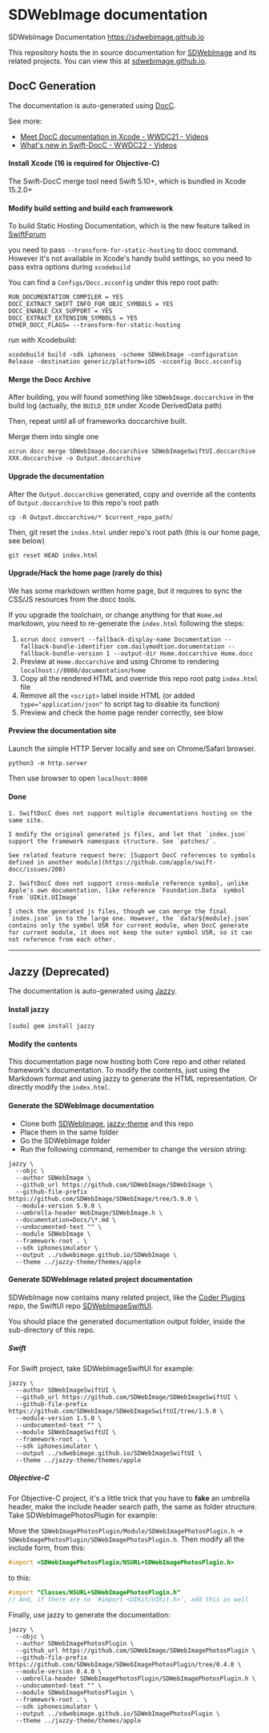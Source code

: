 # SDWebImage documentation
SDWebImage Documentation https://sdwebimage.github.io

This repository hosts the in source documentation for [SDWebImage](https://github.com/SDWebImage/SDWebImage) and its related projects. You can view this at [sdwebimage.github.io](https://sdwebimage.github.io).

## DocC Generation

The documentation is auto-generated using [DocC](https://developer.apple.com/documentation/docc).

See more:

+ [Meet DocC documentation in Xcode - WWDC21 - Videos](https://developer.apple.com/videos/play/wwdc2021/10166/)
+ [What's new in Swift-DocC - WWDC22 - Videos](https://developer.apple.com/videos/play/wwdc2022/110368/)

#### Install Xcode (16 is required for Objective-C)

The Swift-DocC merge tool need Swift 5.10+, which is bundled in Xcode 15.2.0+

#### Modify build setting and build each framwework

To build Static Hosting Documentation, which is the new feature talked in [SwiftForum](https://forums.swift.org/t/support-hosting-docc-archives-in-static-hosting-environments/53572)

you need to pass `--transform-for-static-hosting` to docc command. However it's not available in Xcode's handy build settings, so you need to pass extra options during `xcodebuild`

You can find a `Configs/Docc.xcconfig` under this repo root path:

```
RUN_DOCUMENTATION_COMPILER = YES
DOCC_EXTRACT_SWIFT_INFO_FOR_OBJC_SYMBOLS = YES
DOCC_ENABLE_CXX_SUPPORT = YES
DOCC_EXTRACT_EXTENSION_SYMBOLS = YES
OTHER_DOCC_FLAGS= --transform-for-static-hosting
```

run with Xcodebuild:

```
xcodebuild build -sdk iphoneos -scheme SDWebImage -configuration Release -destination generic/platform=iOS -xcconfig Docc.xcconfig
```

#### Merge the Docc Archive

After building, you will found something like `SDWebImage.doccarchive` in the build log (actually, the `BUILD_DIR` under Xcode DerivedData path)

Then, repeat until all of frameworks doccarchive built.


Merge them into single one

```
xcrun docc merge SDWebImage.doccarchive SDWebImageSwiftUI.doccarchive XXX.doccarchive -o Output.doccarchive
```

#### Upgrade the documentation

After the `Output.doccarchive` generated, copy and override all the contents of `Output.doccarchive` to this repo's root path

```
cp -R Output.doccarchive/* $current_repo_path/
```

Then, git reset the `index.html` under repo's root path (this is our home page, see below)

```
git reset HEAD index.html
```

#### Upgrade/Hack the home page (rarely do this)

We has some markdown written home page, but it requires to sync the CSS/JS resources from the docc tools.

If you upgrade the toolchain, or change anything for that `Home.md` markdown, you need to re-generate the `index.html` following the steps:

1. `xcrun docc convert --fallback-display-name Documentation --fallback-bundle-identifier com.dailymodtion.documentation --fallback-bundle-version 1 --output-dir Home.doccarchive Home.docc`
2. Preview at `Home.doccarchive` and using Chrome to rendering `localhost://8000/documentation/home`
3. Copy all the rendered HTML and override this repo root patg `index.html` file
4. Remove all the `<script>` label inside HTML (or added `type="application/json"` to script tag to disable its function)
5. Preview and check the home page render correctly, see blow

#### Preview the documentation site

Launch the simple HTTP Server locally and see on Chrome/Safari browser.

```
python3 -m http.server
```

Then use browser to open `localhost:8000`

#### Done

~~~
1. SwiftDocC does not support multiple documentations hosting on the same site.

I modify the original generated js files, and let that `index.json` support the framework namespace structure. See `patches/`.

See related feature request here: [Support DocC references to symbols defined in another module](https://github.com/apple/swift-docc/issues/208)

2. SwiftDocC does not support cross-module reference symbol, unlike Apple's own documentation, like reference `Foundation.Data` symbol from `UIKit.UIImage`

I check the generated js files, though we can merge the final `index.json` in to the large one. However, the `data/${module}.json` contains only the symbol USR for current module, when DocC generate for current module, it does not keep the outer symbol USR, so it can not reference from each other.
~~~

---

## Jazzy (Deprecated)

The documentation is auto-generated using [Jazzy](https://github.com/realm/jazzy).

#### Install jazzy

```
[sudo] gem install jazzy
```

#### Modify the contents

This documentation page now hosting both Core repo and other related framework's documentation. To modify the contents, just using the Markdown format and using jazzy to generate the HTML representation. Or directly modify the `index.html`.

#### Generate the SDWebImage documentation

+ Clone both [SDWebImage](https://github.com/SDWebImage/SDWebImage.git), [jazzy-theme](https://github.com/SDWebImage/jazzy-theme.git) and this repo
+ Place them in the same folder
+ Go the SDWebImage folder
+ Run the following command, remember to change the version string:

```
jazzy \
  --objc \
  --author SDWebImage \
  --github_url https://github.com/SDWebImage/SDWebImage \
  --github-file-prefix https://github.com/SDWebImage/SDWebImage/tree/5.9.0 \
  --module-version 5.9.0 \
  --umbrella-header WebImage/SDWebImage.h \
  --documentation=Docs/\*.md \
  --undocumented-text "" \
  --module SDWebImage \
  --framework-root . \
  --sdk iphonesimulator \
  --output ../sdwebimage.github.io/SDWebImage \
  --theme ../jazzy-theme/themes/apple
```

#### Generate SDWebImage related project documentation

SDWebImage now contains many related project, like the [Coder Plugins](https://github.com/SDWebImage/SDWebImage/wiki/Coder-Plugin-List) repo, the SwiftUI repo [SDWebImageSwiftUI](https://github.com/SDWebImage/SDWebImageSwiftUI).

You should place the generated documentation output folder, inside the sub-directory of this repo.

##### Swift

For Swift project, take SDWebImageSwiftUI for example:

```
jazzy \
  --author SDWebImageSwiftUI \
  --github_url https://github.com/SDWebImage/SDWebImageSwiftUI \
  --github-file-prefix https://github.com/SDWebImage/SDWebImageSwiftUI/tree/1.5.0 \
  --module-version 1.5.0 \
  --undocumented-text "" \
  --module SDWebImageSwiftUI \
  --framework-root . \
  --sdk iphonesimulator \
  --output ../sdwebimage.github.io/SDWebImageSwiftUI \
  --theme ../jazzy-theme/themes/apple
```

##### Objective-C

For Objective-C project, it's a little trick that you have to **fake** an umbrella header, make the include header search path, the same as folder structure. Take SDWebImagePhotosPlugin for example:

Move the `SDWebImagePhotosPlugin/Module/SDWebImagePhotosPlugin.h` -> `SDWebImagePhotosPlugin/SDWebImagePhotosPlugin.h`. Then modify all the include form, from this:

```objectivec
#import <SDWebImagePhotosPlugin/NSURL+SDWebImagePhotosPlugin.h>
```

to this:

```objectivec
#import "Classes/NSURL+SDWebImagePhotosPlugin.h"
// And, if there are no `#import <UIKit/UIKit.h>`, add this as well
```

Finally, use jazzy to generate the documentation:

```
jazzy \
  --objc \
  --author SDWebImagePhotosPlugin \
  --github_url https://github.com/SDWebImage/SDWebImagePhotosPlugin \
  --github-file-prefix https://github.com/SDWebImage/SDWebImagePhotosPlugin/tree/0.4.0 \
  --module-version 0.4.0 \
  --umbrella-header SDWebImagePhotosPlugin/SDWebImagePhotosPlugin.h \
  --undocumented-text "" \
  --module SDWebImagePhotosPlugin \
  --framework-root . \
  --sdk iphonesimulator \
  --output ../sdwebimage.github.io/SDWebImagePhotosPlugin \
  --theme ../jazzy-theme/themes/apple
```
